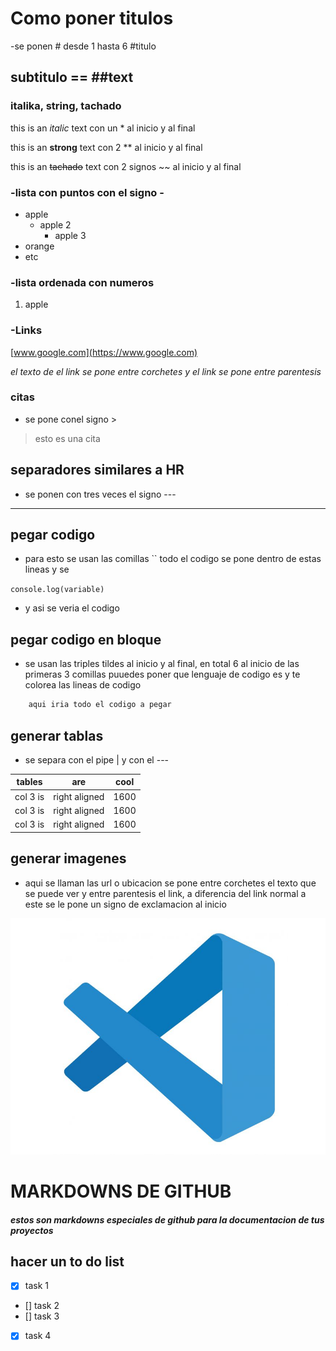 <!-- encabezados -->

# Como poner titulos

-se ponen # desde 1 hasta 6 #titulo

## subtitulo == ##text

### italika, string, tachado

<!-- italika -->
this is an *italic* text con un * al inicio y al final
<!-- string -->
this is an **strong** text con 2 ** al inicio y al final
<!-- strikethrought -->
this is an ~~tachado~~ text con 2 signos ~~ al inicio y al final



<!-- ul lista con vinetas -->

### -lista con puntos con el signo -

- apple
    - apple 2
        - apple 3
- orange
- etc

<!-- lista ordenada con numeros -->
### -lista ordenada con numeros

1. apple 


### -Links
[www.google.com](https://www.google.com)

*el texto de el link se pone entre corchetes y el link se pone entre parentesis*


### citas 
* se pone conel signo >
> esto es una cita

## separadores similares a HR

* se ponen con tres veces el signo --- 

---

## pegar codigo 
* para esto se usan las comillas `` todo el codigo se pone dentro de estas lineas y se 

`console.log(variable)`
* y asi se veria el codigo

## pegar codigo en bloque

* se usan las triples tildes al inicio y al final, en total 6 al inicio de las primeras 3 comillas puuedes poner que lenguaje de codigo es y te colorea las lineas de codigo

```javascript
    aqui iria todo el codigo a pegar
```

## generar tablas 
* se separa con el pipe | y con el --- 

| tables | are | cool |
|--------|-----|------|
|col 3 is| right aligned | 1600
|col 3 is| right aligned | 1600
|col 3 is| right aligned | 1600


## generar imagenes 

* aqui se llaman las url o ubicacion se pone entre corchetes el texto que se puede ver y entre parentesis el link, a diferencia del link normal a este se le pone un signo de exclamacion al inicio 

![icono del visual](image.png "vs code logo")

# MARKDOWNS DE GITHUB
##### estos son markdowns especiales de github para la documentacion de tus proyectos

## hacer un to do list


* [x] task 1
* [] task 2
* [] task 3
* [x] task 4